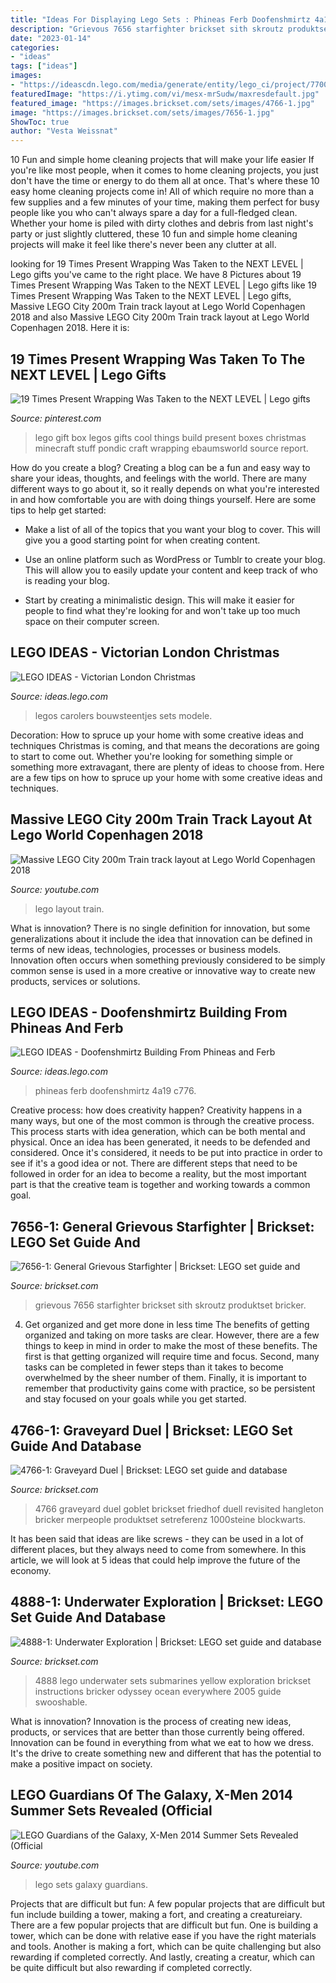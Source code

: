 ```yaml
---
title: "Ideas For Displaying Lego Sets : Phineas Ferb Doofenshmirtz 4a19 C776"
description: "Grievous 7656 starfighter brickset sith skroutz produktset bricker"
date: "2023-01-14"
categories:
- "ideas"
tags: ["ideas"]
images:
- "https://ideascdn.lego.com/media/generate/entity/lego_ci/project/7700b1c6-c776-4a19-9a5e-5d67ce6d8fd3/1/resize:1600:900"
featuredImage: "https://i.ytimg.com/vi/mesx-mrSudw/maxresdefault.jpg"
featured_image: "https://images.brickset.com/sets/images/4766-1.jpg"
image: "https://images.brickset.com/sets/images/7656-1.jpg"
ShowToc: true
author: "Vesta Weissnat"
---
```



10 Fun and simple home cleaning projects that will make your life easier
If you're like most people, when it comes to home cleaning projects, you just don't have the time or energy to do them all at once. That's where these 10 easy home cleaning projects come in! All of which require no more than a few supplies and a few minutes of your time, making them perfect for busy people like you who can't always spare a day for a full-fledged clean. Whether your home is piled with dirty clothes and debris from last night's party or just slightly cluttered, these 10 fun and simple home cleaning projects will make it feel like there's never been any clutter at all.

	

		
looking for 19 Times Present Wrapping Was Taken to the NEXT LEVEL | Lego gifts you've came to the right place. We have 8 Pictures about 19 Times Present Wrapping Was Taken to the NEXT LEVEL | Lego gifts like 19 Times Present Wrapping Was Taken to the NEXT LEVEL | Lego gifts, Massive LEGO City 200m Train track layout at Lego World Copenhagen 2018 and also Massive LEGO City 200m Train track layout at Lego World Copenhagen 2018. Here it is:
		
    
## 19 Times Present Wrapping Was Taken To The NEXT LEVEL | Lego Gifts

<img loading=lazy src="https://i.pinimg.com/736x/eb/7a/5c/eb7a5c5aa0a8067fc233f683a351175c--lego-boxes-lego-gifts.jpg" onerror="this.onerror=null;this.src='https://tse1.mm.bing.net/th?id=OIP.JD0GgzzFScfGpK_5VfpQtQHaO0&amp;pid=15.1';" alt="19 Times Present Wrapping Was Taken to the NEXT LEVEL | Lego gifts">

_Source: pinterest.com_

>lego gift box legos gifts cool things build present boxes christmas minecraft stuff pondic craft wrapping ebaumsworld source report. 

	

How do you create a blog?
Creating a blog can be a fun and easy way to share your ideas, thoughts, and feelings with the world. There are many different ways to go about it, so it really depends on what you're interested in and how comfortable you are with doing things yourself. Here are some tips to help get started: 
- Make a list of all of the topics that you want your blog to cover. This will give you a good starting point for when creating content.

- Use an online platform such as WordPress or Tumblr to create your blog. This will allow you to easily update your content and keep track of who is reading your blog.

- Start by creating a minimalistic design. This will make it easier for people to find what they're looking for and won't take up too much space on their computer screen.

    
## LEGO IDEAS - Victorian London Christmas

<img loading=lazy src="https://ideascdn.lego.com/media/generate/entity/lego_ci/project/0db0087c-3213-43d3-80d0-cf910ced9d49/1/resize:1600:900" onerror="this.onerror=null;this.src='https://tse1.mm.bing.net/th?id=OIP.5Xoo3cz-vhzP8omVLc7VEwHaKH&amp;pid=15.1';" alt="LEGO IDEAS - Victorian London Christmas">

_Source: ideas.lego.com_

>legos carolers bouwsteentjes sets modele. 

	

Decoration: How to spruce up your home with some creative ideas and techniques
Christmas is coming, and that means the decorations are going to start to come out. Whether you're looking for something simple or something more extravagant, there are plenty of ideas to choose from. Here are a few tips on how to spruce up your home with some creative ideas and techniques.

    
## Massive LEGO City 200m Train Track Layout At Lego World Copenhagen 2018

<img loading=lazy src="https://i.ytimg.com/vi/mesx-mrSudw/maxresdefault.jpg" onerror="this.onerror=null;this.src='https://tse2.mm.bing.net/th?id=OIP.IhSLVvMk-WyDfDWMoZlY2QHaEK&amp;pid=15.1';" alt="Massive LEGO City 200m Train track layout at Lego World Copenhagen 2018">

_Source: youtube.com_

>lego layout train. 

	

What is innovation?
There is no single definition for innovation, but some generalizations about it include the idea that innovation can be defined in terms of new ideas, technologies, processes or business models. Innovation often occurs when something previously considered to be simply common sense is used in a more creative or innovative way to create new products, services or solutions.

    
## LEGO IDEAS - Doofenshmirtz Building From Phineas And Ferb

<img loading=lazy src="https://ideascdn.lego.com/media/generate/entity/lego_ci/project/7700b1c6-c776-4a19-9a5e-5d67ce6d8fd3/1/resize:1600:900" onerror="this.onerror=null;this.src='https://tse3.mm.bing.net/th?id=OIP.9s23sy7MlHxR-pfo2wyYpQHaFj&amp;pid=15.1';" alt="LEGO IDEAS - Doofenshmirtz Building From Phineas and Ferb">

_Source: ideas.lego.com_

>phineas ferb doofenshmirtz 4a19 c776. 

	

Creative process: how does creativity happen?
Creativity happens in a many ways, but one of the most common is through the creative process. This process starts with idea generation, which can be both mental and physical. Once an idea has been generated, it needs to be defended and considered. Once it's considered, it needs to be put into practice in order to see if it's a good idea or not. There are different steps that need to be followed in order for an idea to become a reality, but the most important part is that the creative team is together and working towards a common goal.

    
## 7656-1: General Grievous Starfighter | Brickset: LEGO Set Guide And

<img loading=lazy src="https://images.brickset.com/sets/images/7656-1.jpg" onerror="this.onerror=null;this.src='https://tse1.mm.bing.net/th?id=OIP.CwRkHFf_J1tUnTh2U3hOnQHaEj&amp;pid=15.1';" alt="7656-1: General Grievous Starfighter | Brickset: LEGO set guide and">

_Source: brickset.com_

>grievous 7656 starfighter brickset sith skroutz produktset bricker. 

	

4) Get organized and get more done in less time
The benefits of getting organized and taking on more tasks are clear. However, there are a few things to keep in mind in order to make the most of these benefits. The first is that getting organized will require time and focus. Second, many tasks can be completed in fewer steps than it takes to become overwhelmed by the sheer number of them. Finally, it is important to remember that productivity gains come with practice, so be persistent and stay focused on your goals while you get started.

    
## 4766-1: Graveyard Duel | Brickset: LEGO Set Guide And Database

<img loading=lazy src="https://images.brickset.com/sets/images/4766-1.jpg" onerror="this.onerror=null;this.src='https://tse2.mm.bing.net/th?id=OIP.fz3Ml8yVXuHWShZf-K78GQHaG2&amp;pid=15.1';" alt="4766-1: Graveyard Duel | Brickset: LEGO set guide and database">

_Source: brickset.com_

>4766 graveyard duel goblet brickset friedhof duell revisited hangleton bricker merpeople produktset setreferenz 1000steine blockwarts. 

	

It has been said that ideas are like screws - they can be used in a lot of different places, but they always need to come from somewhere. In this article, we will look at 5 ideas that could help improve the future of the economy.

    
## 4888-1: Underwater Exploration | Brickset: LEGO Set Guide And Database

<img loading=lazy src="https://images.brickset.com/sets/images/4888-1.jpg" onerror="this.onerror=null;this.src='https://tse2.mm.bing.net/th?id=OIP.LaH6fqrkYzqXFn7P5YZhmAHaKC&amp;pid=15.1';" alt="4888-1: Underwater Exploration | Brickset: LEGO set guide and database">

_Source: brickset.com_

>4888 lego underwater sets submarines yellow exploration brickset instructions bricker odyssey ocean everywhere 2005 guide swooshable. 

	

What is innovation?
Innovation is the process of creating new ideas, products, or services that are better than those currently being offered. Innovation can be found in everything from what we eat to how we dress. It's the drive to create something new and different that has the potential to make a positive impact on society.

    
## LEGO Guardians Of The Galaxy, X-Men 2014 Summer Sets Revealed (Official

<img loading=lazy src="http://i1.ytimg.com/vi/WkVv1hPuGI8/maxresdefault.jpg" onerror="this.onerror=null;this.src='https://tse4.mm.bing.net/th?id=OIP.MMCLYM6083mQ_0wwCuGm2AHaEK&amp;pid=15.1';" alt="LEGO Guardians of the Galaxy, X-Men 2014 Summer Sets Revealed (Official">

_Source: youtube.com_

>lego sets galaxy guardians. 

	

Projects that are difficult but fun: A few popular projects that are difficult but fun include building a tower, making a fort, and creating a creatureiary.
There are a few popular projects that are difficult but fun. One is building a tower, which can be done with relative ease if you have the right materials and tools. Another is making a fort, which can be quite challenging but also rewarding if completed correctly. And lastly, creating a creatur, which can be quite difficult but also rewarding if completed correctly.

